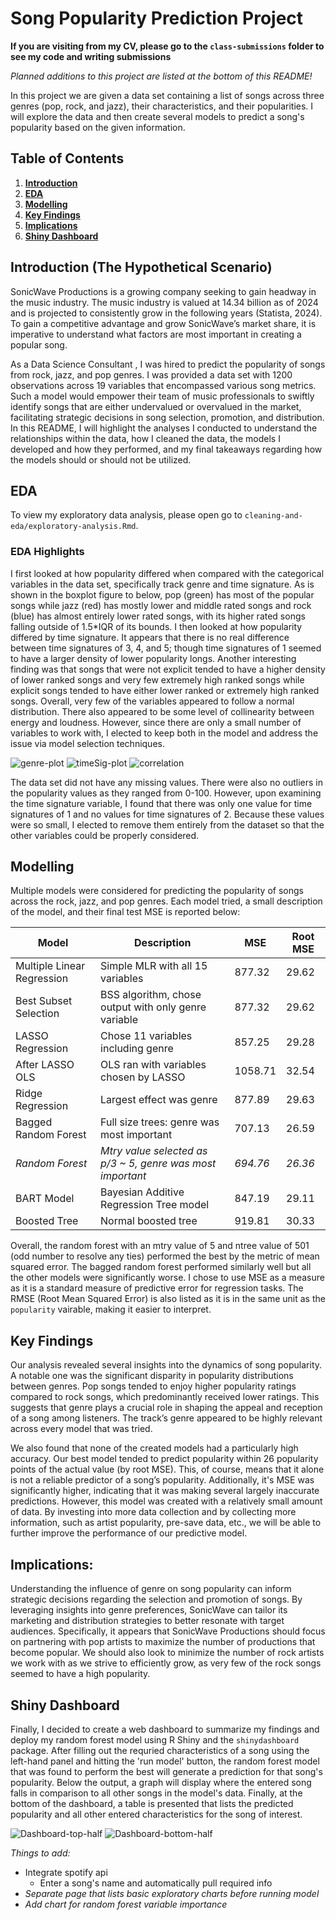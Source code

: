 # Song Popularity Prediction Project 
**If you are visiting from my CV, please go to the `class-submissions` folder to see my code and writing submissions**

*Planned additions to this project are listed at the bottom of this README!*

In this project we are given a data set containing a list of songs across three genres (pop, rock, and jazz), their characteristics, and their popularities. I will explore the data and then create several models to predict a song's popularity based on the given information. 

## Table of Contents
1. [**Introduction**](#introduction)
2. [**EDA**](#eda)
3. [**Modelling**](#modelling)
4. [**Key Findings**](#key-findings)
5. [**Implications**](#implications)
6. [**Shiny Dashboard**](#shiny-dashboard)

## Introduction (The Hypothetical Scenario)
SonicWave Productions is a growing company seeking to gain headway in the music industry. The music industry is valued at 14.34 billion as of 2024 and is projected to consistently grow in the following years (Statista, 2024). To gain a competitive advantage and grow SonicWave’s market share, it is imperative to understand what factors are most important in creating a popular song.

As a Data Science Consultant , I was hired to predict the popularity of songs from rock, jazz, and pop genres. I was provided a data set with 1200 observations across 19 variables that encompassed various song metrics. Such a model would empower their team of music professionals to swiftly identify songs that are either undervalued or overvalued in the market, facilitating strategic decisions in song selection, promotion, and distribution. In this README, I will highlight the analyses I conducted to understand the relationships within the data, how I cleaned the data, the models I developed and how they performed, and my final takeaways regarding how the models should or should not be utilized.

## EDA
To view my exploratory data analysis, please open go to `cleaning-and-eda/exploratory-analysis.Rmd`.

### EDA Highlights

I first looked at how popularity differed when compared with the categorical variables in the data set, specifically track genre and time signature. As is shown in the boxplot figure to below, pop (green) has most of the popular songs while jazz (red) has mostly lower and middle rated songs and rock (blue) has almost entirely lower rated songs, with its higher rated songs falling outside of 1.5*IQR of its bounds. I then looked at how popularity differed by time signature. It appears that there is no real difference between time signatures of 3, 4, and 5; though time signatures of 1 seemed to have a larger density of lower popularity longs. Another interesting finding was that songs that were not explicit tended to have a higher density of lower ranked songs and very few extremely high ranked songs while explicit songs tended to have either lower ranked or extremely high ranked songs. Overall, very few of the variables appeared to follow a normal distribution. There also appeared to be some level of collinearity between energy and loudness. However, since there are only a small number of variables to work with, I elected to keep both in the model and address the issue via model selection techniques.

![genre-plot](README-pics/genre_pop.png) 
![timeSig-plot](README-pics/time-sig-plot.png)
![correlation](README-pics/corr-mat.png)

The data set did not have any missing values. There were also no outliers in the popularity values as they ranged from 0-100. However, upon examining the time signature variable, I found that there was only one value for time signatures of 1 and no values for time signatures of 2. Because these values were so small, I elected to remove them entirely from the dataset so that the other variables could be properly considered.

## Modelling


Multiple models were considered for predicting the popularity of songs across the rock, jazz, and pop genres. Each model tried, a small description of the model, and their final test MSE is reported below:

| **Model** | **Description** | **MSE** | **Root MSE** |
|-----------|-----------------|---------|--------------|
| Multiple Linear Regression | Simple MLR with all 15 variables | 877.32 | 29.62 |
| Best Subset Selection | BSS algorithm, chose output with only genre variable | 877.32 | 29.62 |
| LASSO Regression | Chose 11 variables including genre | 857.25 | 29.28 |
| After LASSO OLS | OLS ran with variables chosen by LASSO | 1058.71 | 32.54 |
| Ridge Regression | Largest effect was genre | 877.89 | 29.63 |
| Bagged Random Forest | Full size trees: genre was most important | 707.13 | 26.59 |
| *Random Forest* | *Mtry value selected as p/3 ~ 5, genre was most important* | *694.76* | *26.36* |
| BART Model | Bayesian Additive Regression Tree model | 847.19 | 29.11 |
| Boosted Tree | Normal boosted tree | 919.81 | 30.33 |

Overall, the random forest with an mtry value of 5 and ntree value of 501 (odd number to resolve any ties) performed the best by the metric of mean squared error. The bagged random forest performed similarly well but all the other models were significantly worse. I chose to use MSE as a measure as it is a standard measure of predictive error for regression tasks. The RMSE (Root Mean Squared Error) is also listed as it is in the same unit as the `popularity` vairable, making it easier to interpret.

## Key Findings
Our analysis revealed several insights into the dynamics of song popularity. A notable one was the significant disparity in popularity distributions between genres. Pop songs tended to enjoy higher popularity ratings compared to rock songs, which predominantly received lower ratings. This suggests that genre plays a crucial role in shaping the appeal and reception of a song among listeners. The track’s genre appeared to be highly relevant across every model that was tried.

We also found that none of the created models had a particularly high accuracy. Our best model tended to predict popularity within 26 popularity points of the actual value (by root MSE). This, of course, means that it alone is not a reliable predictor of a song’s popularity. Additionally, it's MSE was significantly higher, indicating that it was making several largely inaccurate predictions. However, this model was created with a relatively small amount of data. By investing into more data collection and by collecting more information, such as artist popularity, pre-save data, etc., we will be able to further improve the performance of our predictive model.

## Implications:
Understanding the influence of genre on song popularity can inform strategic decisions regarding the selection and promotion of songs. By leveraging insights into genre preferences, SonicWave can tailor its marketing and distribution strategies to better resonate with target audiences. Specifically, it appears that SonicWave Productions should focus on partnering with pop artists to maximize the number of productions that become popular. We should also look to minimize the number of rock artists we work with as we strive to efficiently grow, as very few of the rock songs seemed to have a high popularity.

## Shiny Dashboard

Finally, I decided to create a web dashboard to summarize my findings and deploy my random forest model using R Shiny and the `shinydashboard` package. After filling out the requried characteristics of a song using the left-hand panel and hitting the 'run model' button, the random forest model that was found to perform the best will generate a prediction for that song's popularity. Below the output, a graph will display where the entered song falls in comparison to all other songs in the model's data. Finally, at the bottom of the dashboard, a table is presented that lists the predicted popularity and all other entered characteristics for the song of interest.

![Dashboard-top-half](README-pics/Dashboard-1.png)
![Dashboard-bottom-half](README-pics/Dashboard-2.png)

*Things to add:*
- Integrate spotify api
  - Enter a song's name and automatically pull required info
- *Separate page that lists basic exploratory charts before running model*
- *Add chart for random forest variable importance*


